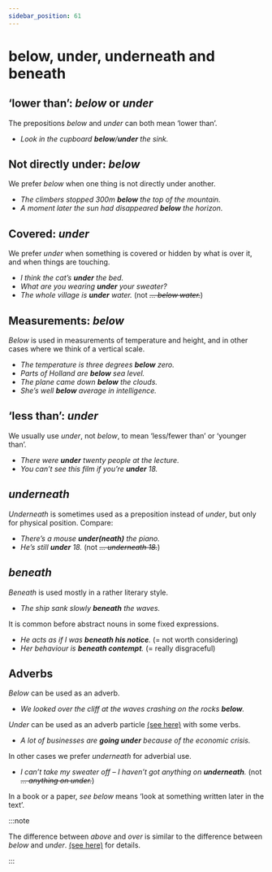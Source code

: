 ```yaml
---
sidebar_position: 61
---
```


# below, under, underneath and beneath

## ‘lower than’: *below* or *under*

The prepositions *below* and *under* can both mean ‘lower than’.

- *Look in the cupboard **below**/**under** the sink.*

## Not directly under: *below*

We prefer *below* when one thing is not directly under another.

- *The climbers stopped 300m **below** the top of the mountain.*
- *A moment later the sun had disappeared **below** the horizon.*

## Covered: *under*

We prefer *under* when something is covered or hidden by what is over it, and when things are touching.

- *I think the cat’s **under** the bed.*
- *What are you wearing **under** your sweater?*
- *The whole village is **under** water.* (not *~~… below water.~~*)

## Measurements: *below*

*Below* is used in measurements of temperature and height, and in other cases where we think of a vertical scale.

- *The temperature is three degrees **below** zero.*
- *Parts of Holland are **below** sea level.*
- *The plane came down **below** the clouds.*
- *She’s well **below** average in intelligence.*

## ‘less than’: *under*

We usually use *under*, not *below*, to mean ‘less/fewer than’ or ‘younger than’.

- *There were **under** twenty people at the lecture.*
- *You can’t see this film if you’re **under** 18.*

## *underneath*

*Underneath* is sometimes used as a preposition instead of *under*, but only for physical position. Compare:

- *There’s a mouse **under(neath)** the piano.*
- *He’s still **under** 18.* (not *~~… underneath 18.~~*)

## *beneath*

*Beneath* is used mostly in a rather literary style.

- *The ship sank slowly **beneath** the waves.*

It is common before abstract nouns in some fixed expressions.

- *He acts as if I was **beneath his notice**.* (= not worth considering)
- *Her behaviour is **beneath contempt**.* (= really disgraceful)

## Adverbs

*Below* can be used as an adverb.

- *We looked over the cliff at the waves crashing on the rocks **below**.*

*Under* can be used as an adverb particle [(see here)](./../../grammar/adverbs-and-adverbials/adverb-particles-up-down-back-away-etc) with some verbs.

- *A lot of businesses are **going under** because of the economic crisis.*

In other cases we prefer *underneath* for adverbial use.

- *I can’t take my sweater off – I haven’t got anything on **underneath**.* (not *~~… anything on under.~~*)

In a book or a paper, *see below* means ‘look at something written later in the text’.

:::note

The difference between *above* and *over* is similar to the difference between *below* and *under*. [(see here)](./above-and-over) for details.

:::
